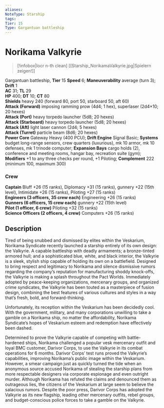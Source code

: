 ```yaml
---
aliases: 
NoteType: Starship
tags: 
Tier: 15
Type: Gargantuan battleship
---
```


# Norikama Valkyrie

> [!infobox|locr n-th clean]
>  [[Starship_NorikamaValkyrie.jpg|Spielern zeigen!]]
> 
Gargantuan battleship, **Tier** 15 
**Speed** 6; **Maneuverability** average (turn 3); **Drift** 1  
**AC** 31; **TL** 29  
**HP** 400; **DT** 10; **CT** 80  
**Shields** heavy 240 (forward 80, port 50, starboard 50, aft 60)  
**Attack (Forward)** imposing ramming prow (4d4; 1 hex), superlaser (2d4×10; 20 hexes)  
**Attack (Port)** heavy torpedo launcher (5d8; 20 hexes)  
**Attack (Starboard)** heavy torpedo launcher (5d8; 20 hexes)  
**Attack (Aft)** light laser cannon (2d4; 5 hexes)  
**Attack (Turret)** particle beam (8d6; 20 hexes)  
**Power Core** Gateway Heavy (400 PCU); **Drift Engine** Signal Basic; **Systems** budget long-range sensors, crew quarters (luxurious), mk 10 armor, mk 10 defenses, mk 1 trinode computer; **Expansion Bays** cargo holds (2), conference and meeting rooms, hangar bay, recreation suite (gym); **Modifiers** +1 to any three checks per round, +1 Piloting; **Complement** 222 (minimum 100, maximum 300)

### Crew

**Captain** Bluff +26 (15 ranks), Diplomacy +31 (15 ranks), gunnery +22 (15th level), Intimidate +26 (15 ranks), Piloting +27 (15 ranks)  
**Engineers (3 officers, 35 crew each)** Engineering +26 (15 ranks)  
**Gunners (6 officers, 15 crew each)** gunnery +22 (15th level)  
**Pilot (1 officer, 6 crew)** Piloting +32 (15 ranks)  
**Science Officers (2 officers, 4 crew)** Computers +26 (15 ranks)

## Description

Tired of being snubbed and dismissed by elites within the Veskarium, Norikama Syndicate recently launched a starship entirely of its own design: the Valkyrie. A capable battleship with deadly armaments; a bronze-tinted armored hull; and a sophisticated blue, white, and black interior, the Valkyrie is a sleek, stylish ship capable of holding its own on a battlefield. Designed to bring respect and legitimacy to Norikama and silence dismissive rumors regarding the company’s reputation for manufacturing shoddy knock-offs, the Valkyrie is making a splash throughout the Pact Worlds. Immediately adopted by peace-keeping organizations, mercenary groups, and organized crime syndicates, the Valkyrie has been touted as a masterpiece of fusion design, combining the best features of various cultures and styles in a way that’s fresh, bold, and forward-thinking.  
  
Unfortunately, its reception within the Veskarium has been decidedly cool. With the government, military, and many corporations unwilling to take a gamble on a Norikama ship, no matter the affordability, Norikama Syndicate’s hopes of Veskarium esteem and redemption have effectively been dashed.  
  
Determined to prove the Valkyrie capable of competing with battle-hardened ships, Norikama challenged a popular vesk mercenary outfit and loyal BMC customer, Darivor Corps, to use the Valkyrie in its combat operations for 6 months. Darivor Corps’ test runs proved the Valkyrie’s capabilities, improving Norikama’s public image within the Veskarium. However, a smear campaign just as quickly turned the tide when an anonymous source accused Norikama of stealing the starship plans from more respectable designers via corporate espionage and even outright murder. Although Norikama has refuted the claims and denounced them as outrageous lies, the citizens of the Veskarium at large seem to believe the salacious rumors. Despite the poor press, Darivor Corps has adopted the Valkyrie as its new flagship, leading other mercenary outfits, rebel groups, and budget-conscious police forces to take a gamble on the Valkyrie.
